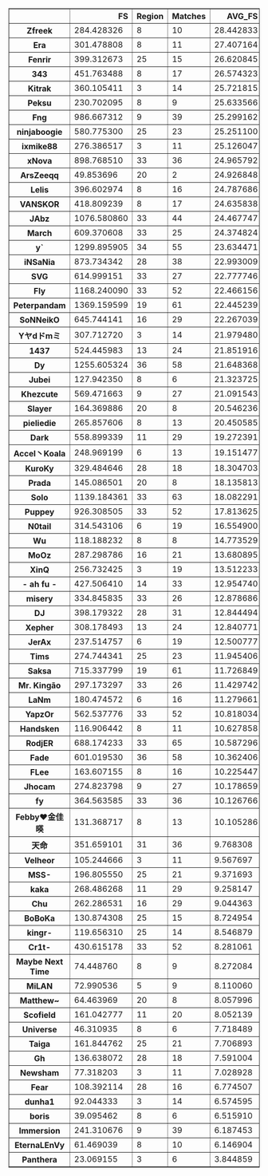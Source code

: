 ﻿<table border="1" class="dataframe">
  <thead>
    <tr style="text-align: right;">
      <th></th>
      <th>FS</th>
      <th>Region</th>
      <th>Matches</th>
      <th>AVG_FS</th>
    </tr>
  </thead>
  <tbody>
    <tr>
      <th>Zfreek</th>
      <td>284.428326</td>
      <td>8</td>
      <td>10</td>
      <td>28.442833</td>
    </tr>
    <tr>
      <th>Era</th>
      <td>301.478808</td>
      <td>8</td>
      <td>11</td>
      <td>27.407164</td>
    </tr>
    <tr>
      <th>Fenrir</th>
      <td>399.312673</td>
      <td>25</td>
      <td>15</td>
      <td>26.620845</td>
    </tr>
    <tr>
      <th>343</th>
      <td>451.763488</td>
      <td>8</td>
      <td>17</td>
      <td>26.574323</td>
    </tr>
    <tr>
      <th>Kitrak</th>
      <td>360.105411</td>
      <td>3</td>
      <td>14</td>
      <td>25.721815</td>
    </tr>
    <tr>
      <th>Peksu</th>
      <td>230.702095</td>
      <td>8</td>
      <td>9</td>
      <td>25.633566</td>
    </tr>
    <tr>
      <th>Fng</th>
      <td>986.667312</td>
      <td>9</td>
      <td>39</td>
      <td>25.299162</td>
    </tr>
    <tr>
      <th>ninjaboogie</th>
      <td>580.775300</td>
      <td>25</td>
      <td>23</td>
      <td>25.251100</td>
    </tr>
    <tr>
      <th>ixmike88</th>
      <td>276.386517</td>
      <td>3</td>
      <td>11</td>
      <td>25.126047</td>
    </tr>
    <tr>
      <th>xNova</th>
      <td>898.768510</td>
      <td>33</td>
      <td>36</td>
      <td>24.965792</td>
    </tr>
    <tr>
      <th>ArsZeeqq</th>
      <td>49.853696</td>
      <td>20</td>
      <td>2</td>
      <td>24.926848</td>
    </tr>
    <tr>
      <th>Lelis</th>
      <td>396.602974</td>
      <td>8</td>
      <td>16</td>
      <td>24.787686</td>
    </tr>
    <tr>
      <th>VANSKOR</th>
      <td>418.809239</td>
      <td>8</td>
      <td>17</td>
      <td>24.635838</td>
    </tr>
    <tr>
      <th>JAbz</th>
      <td>1076.580860</td>
      <td>33</td>
      <td>44</td>
      <td>24.467747</td>
    </tr>
    <tr>
      <th>March</th>
      <td>609.370608</td>
      <td>33</td>
      <td>25</td>
      <td>24.374824</td>
    </tr>
    <tr>
      <th>y`</th>
      <td>1299.895905</td>
      <td>34</td>
      <td>55</td>
      <td>23.634471</td>
    </tr>
    <tr>
      <th>iNSaNia</th>
      <td>873.734342</td>
      <td>28</td>
      <td>38</td>
      <td>22.993009</td>
    </tr>
    <tr>
      <th>SVG</th>
      <td>614.999151</td>
      <td>33</td>
      <td>27</td>
      <td>22.777746</td>
    </tr>
    <tr>
      <th>Fly</th>
      <td>1168.240090</td>
      <td>33</td>
      <td>52</td>
      <td>22.466156</td>
    </tr>
    <tr>
      <th>Peterpandam</th>
      <td>1369.159599</td>
      <td>19</td>
      <td>61</td>
      <td>22.445239</td>
    </tr>
    <tr>
      <th>SoNNeikO</th>
      <td>645.744141</td>
      <td>16</td>
      <td>29</td>
      <td>22.267039</td>
    </tr>
    <tr>
      <th>Yヤdドmミ</th>
      <td>307.712720</td>
      <td>3</td>
      <td>14</td>
      <td>21.979480</td>
    </tr>
    <tr>
      <th>1437</th>
      <td>524.445983</td>
      <td>13</td>
      <td>24</td>
      <td>21.851916</td>
    </tr>
    <tr>
      <th>Dy</th>
      <td>1255.605324</td>
      <td>36</td>
      <td>58</td>
      <td>21.648368</td>
    </tr>
    <tr>
      <th>Jubei</th>
      <td>127.942350</td>
      <td>8</td>
      <td>6</td>
      <td>21.323725</td>
    </tr>
    <tr>
      <th>Khezcute</th>
      <td>569.471663</td>
      <td>9</td>
      <td>27</td>
      <td>21.091543</td>
    </tr>
    <tr>
      <th>Slayer</th>
      <td>164.369886</td>
      <td>20</td>
      <td>8</td>
      <td>20.546236</td>
    </tr>
    <tr>
      <th>pieliedie</th>
      <td>265.857606</td>
      <td>8</td>
      <td>13</td>
      <td>20.450585</td>
    </tr>
    <tr>
      <th>Dark</th>
      <td>558.899339</td>
      <td>11</td>
      <td>29</td>
      <td>19.272391</td>
    </tr>
    <tr>
      <th>Accel丶Koala</th>
      <td>248.969199</td>
      <td>6</td>
      <td>13</td>
      <td>19.151477</td>
    </tr>
    <tr>
      <th>KuroKy</th>
      <td>329.484646</td>
      <td>28</td>
      <td>18</td>
      <td>18.304703</td>
    </tr>
    <tr>
      <th>Prada</th>
      <td>145.086501</td>
      <td>20</td>
      <td>8</td>
      <td>18.135813</td>
    </tr>
    <tr>
      <th>Solo</th>
      <td>1139.184361</td>
      <td>33</td>
      <td>63</td>
      <td>18.082291</td>
    </tr>
    <tr>
      <th>Puppey</th>
      <td>926.308505</td>
      <td>33</td>
      <td>52</td>
      <td>17.813625</td>
    </tr>
    <tr>
      <th>N0tail</th>
      <td>314.543106</td>
      <td>6</td>
      <td>19</td>
      <td>16.554900</td>
    </tr>
    <tr>
      <th>Wu</th>
      <td>118.188232</td>
      <td>8</td>
      <td>8</td>
      <td>14.773529</td>
    </tr>
    <tr>
      <th>MoOz</th>
      <td>287.298786</td>
      <td>16</td>
      <td>21</td>
      <td>13.680895</td>
    </tr>
    <tr>
      <th>XinQ</th>
      <td>256.732425</td>
      <td>3</td>
      <td>19</td>
      <td>13.512233</td>
    </tr>
    <tr>
      <th>- ah fu -</th>
      <td>427.506410</td>
      <td>14</td>
      <td>33</td>
      <td>12.954740</td>
    </tr>
    <tr>
      <th>misery</th>
      <td>334.845835</td>
      <td>33</td>
      <td>26</td>
      <td>12.878686</td>
    </tr>
    <tr>
      <th>DJ</th>
      <td>398.179322</td>
      <td>28</td>
      <td>31</td>
      <td>12.844494</td>
    </tr>
    <tr>
      <th>Xepher</th>
      <td>308.178493</td>
      <td>13</td>
      <td>24</td>
      <td>12.840771</td>
    </tr>
    <tr>
      <th>JerAx</th>
      <td>237.514757</td>
      <td>6</td>
      <td>19</td>
      <td>12.500777</td>
    </tr>
    <tr>
      <th>Tims</th>
      <td>274.744341</td>
      <td>25</td>
      <td>23</td>
      <td>11.945406</td>
    </tr>
    <tr>
      <th>Saksa</th>
      <td>715.337799</td>
      <td>19</td>
      <td>61</td>
      <td>11.726849</td>
    </tr>
    <tr>
      <th>Mr. Kingão</th>
      <td>297.173297</td>
      <td>33</td>
      <td>26</td>
      <td>11.429742</td>
    </tr>
    <tr>
      <th>LaNm</th>
      <td>180.474572</td>
      <td>6</td>
      <td>16</td>
      <td>11.279661</td>
    </tr>
    <tr>
      <th>YapzOr</th>
      <td>562.537776</td>
      <td>33</td>
      <td>52</td>
      <td>10.818034</td>
    </tr>
    <tr>
      <th>Handsken</th>
      <td>116.906442</td>
      <td>8</td>
      <td>11</td>
      <td>10.627858</td>
    </tr>
    <tr>
      <th>RodjER</th>
      <td>688.174233</td>
      <td>33</td>
      <td>65</td>
      <td>10.587296</td>
    </tr>
    <tr>
      <th>Fade</th>
      <td>601.019530</td>
      <td>36</td>
      <td>58</td>
      <td>10.362406</td>
    </tr>
    <tr>
      <th>FLee</th>
      <td>163.607155</td>
      <td>8</td>
      <td>16</td>
      <td>10.225447</td>
    </tr>
    <tr>
      <th>Jhocam</th>
      <td>274.823798</td>
      <td>9</td>
      <td>27</td>
      <td>10.178659</td>
    </tr>
    <tr>
      <th>fy</th>
      <td>364.563585</td>
      <td>33</td>
      <td>36</td>
      <td>10.126766</td>
    </tr>
    <tr>
      <th>Febby♥金佳暎</th>
      <td>131.368717</td>
      <td>8</td>
      <td>13</td>
      <td>10.105286</td>
    </tr>
    <tr>
      <th>天命</th>
      <td>351.659101</td>
      <td>31</td>
      <td>36</td>
      <td>9.768308</td>
    </tr>
    <tr>
      <th>Velheor</th>
      <td>105.244666</td>
      <td>3</td>
      <td>11</td>
      <td>9.567697</td>
    </tr>
    <tr>
      <th>MSS-</th>
      <td>196.805550</td>
      <td>25</td>
      <td>21</td>
      <td>9.371693</td>
    </tr>
    <tr>
      <th>kaka</th>
      <td>268.486268</td>
      <td>11</td>
      <td>29</td>
      <td>9.258147</td>
    </tr>
    <tr>
      <th>Chu</th>
      <td>262.286531</td>
      <td>16</td>
      <td>29</td>
      <td>9.044363</td>
    </tr>
    <tr>
      <th>BoBoKa</th>
      <td>130.874308</td>
      <td>25</td>
      <td>15</td>
      <td>8.724954</td>
    </tr>
    <tr>
      <th>kingr-</th>
      <td>119.656310</td>
      <td>25</td>
      <td>14</td>
      <td>8.546879</td>
    </tr>
    <tr>
      <th>Cr1t-</th>
      <td>430.615178</td>
      <td>33</td>
      <td>52</td>
      <td>8.281061</td>
    </tr>
    <tr>
      <th>Maybe Next Time</th>
      <td>74.448760</td>
      <td>8</td>
      <td>9</td>
      <td>8.272084</td>
    </tr>
    <tr>
      <th>MiLAN</th>
      <td>72.990536</td>
      <td>5</td>
      <td>9</td>
      <td>8.110060</td>
    </tr>
    <tr>
      <th>Matthew~</th>
      <td>64.463969</td>
      <td>20</td>
      <td>8</td>
      <td>8.057996</td>
    </tr>
    <tr>
      <th>Scofield</th>
      <td>161.042777</td>
      <td>11</td>
      <td>20</td>
      <td>8.052139</td>
    </tr>
    <tr>
      <th>Universe</th>
      <td>46.310935</td>
      <td>8</td>
      <td>6</td>
      <td>7.718489</td>
    </tr>
    <tr>
      <th>Taiga</th>
      <td>161.844762</td>
      <td>25</td>
      <td>21</td>
      <td>7.706893</td>
    </tr>
    <tr>
      <th>Gh</th>
      <td>136.638072</td>
      <td>28</td>
      <td>18</td>
      <td>7.591004</td>
    </tr>
    <tr>
      <th>Newsham</th>
      <td>77.318203</td>
      <td>3</td>
      <td>11</td>
      <td>7.028928</td>
    </tr>
    <tr>
      <th>Fear</th>
      <td>108.392114</td>
      <td>28</td>
      <td>16</td>
      <td>6.774507</td>
    </tr>
    <tr>
      <th>dunha1</th>
      <td>92.044333</td>
      <td>3</td>
      <td>14</td>
      <td>6.574595</td>
    </tr>
    <tr>
      <th>boris</th>
      <td>39.095462</td>
      <td>8</td>
      <td>6</td>
      <td>6.515910</td>
    </tr>
    <tr>
      <th>Immersion</th>
      <td>241.310676</td>
      <td>9</td>
      <td>39</td>
      <td>6.187453</td>
    </tr>
    <tr>
      <th>EternaLEnVy</th>
      <td>61.469039</td>
      <td>8</td>
      <td>10</td>
      <td>6.146904</td>
    </tr>
    <tr>
      <th>Panthera</th>
      <td>23.069155</td>
      <td>3</td>
      <td>6</td>
      <td>3.844859</td>
    </tr>
  </tbody>
</table>